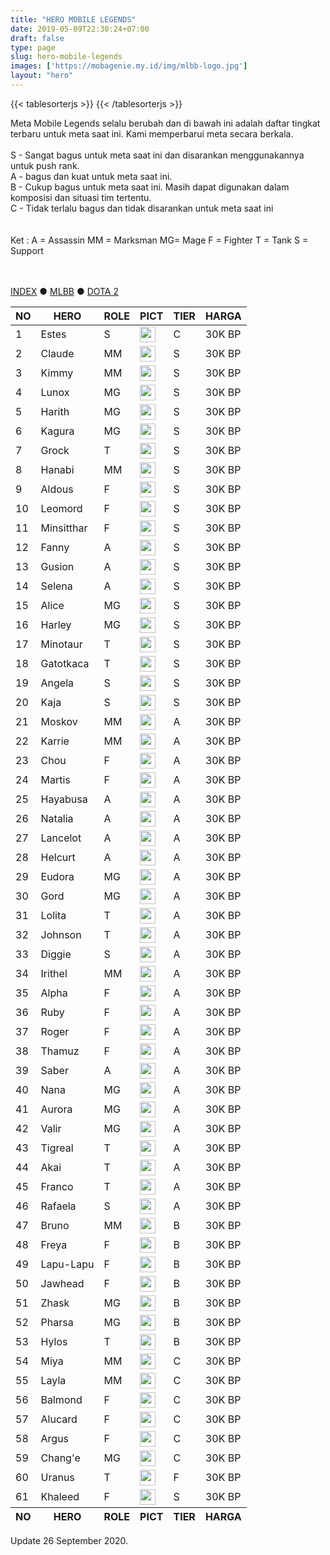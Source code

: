 ```yaml
---
title: "HERO MOBILE LEGENDS"
date: 2019-05-09T22:30:24+07:00
draft: false
type: page
slug: hero-mobile-legends
images: ['https://mobagenie.my.id/img/mlbb-logo.jpg']
layout: "hero"
---
```

{{< tablesorterjs >}}
{{< /tablesorterjs >}}

Meta Mobile Legends selalu berubah dan di bawah ini adalah daftar tingkat terbaru untuk meta saat ini. Kami memperbarui meta secara berkala.
<br><br>
S - Sangat bagus untuk meta saat ini dan disarankan menggunakannya untuk push rank.<br>
A - bagus dan kuat untuk meta saat ini.<br>
B - Cukup bagus untuk meta saat ini. Masih dapat digunakan dalam komposisi dan situasi tim tertentu.<br>
C - Tidak terlalu bagus dan tidak disarankan untuk meta saat ini<br>
<br><br>
Ket : A = Assassin MM = Marksman MG= Mage F = Fighter T = Tank S = Support
<table class=tabclass><table><table id=fixed-columns-table><thead><a href="/game-chart/">INDEX</a> ● <a href="/game-chart/hero-mobile-legends/">MLBB</a> ● <a href="/game-chart/hero-dota-2/">DOTA 2</a><tr><th>NO<th>HERO<th>ROLE<th>PICT<th>TIER<th>HARGA<tfoot><tr><th>NO<th>HERO<th>ROLE<th>PICT<th>TIER<th>HARGA<tbody><tr><td>1<td>Estes<td>S<td><img src=http://mobilegamerhub.com/wp-content/uploads/2018/11/Estes-e1543313191859.png width=25 class=35350><td>C<td>30K BP<tr><td>2<td>Claude<td>MM<td><img src=http://mobilegamerhub.com/wp-content/uploads/2018/11/Claude-1-e1543311130206.png width=25 class=35281><td>S<td>30K BP<tr><td>3<td>Kimmy<td>MM<td><img src=http://mobilegamerhub.com/wp-content/uploads/2018/11/Kimmy.png width=25 class=35279><td>S<td>30K BP<tr><td>4<td>Lunox<td>MG<td><img src=http://mobilegamerhub.com/wp-content/uploads/2018/11/Lunox-e1543311155823.png width=25 class=35282><td>S<td>30K BP<tr><td>5<td>Harith<td>MG<td><img src=http://mobilegamerhub.com/wp-content/uploads/2018/11/Harith-e1543311270468.png width=25><td>S<td>30K BP<tr><td>6<td>Kagura<td>MG<td><img src=http://mobilegamerhub.com/wp-content/uploads/2018/11/Kagura-e1543311294624.png width=25 class=35284><td>S<td>30K BP<tr><td>7<td>Grock<td>T<td><img src=http://mobilegamerhub.com/wp-content/uploads/2018/11/Grock-e1543311323151.png width=25 class=35285><td>S<td>30K BP<tr><td>8<td>Hanabi<td>MM<td><img src=http://mobilegamerhub.com/wp-content/uploads/2018/11/Hanabi-e1543311368900.png width=25 class=35286><td>S<td>30K BP<tr><td>9<td>Aldous<td>F<td><img src=http://mobilegamerhub.com/wp-content/uploads/2018/11/Aldous-e1543311403309.png width=25 class=35288><td>S<td>30K BP<tr><td>10<td>Leomord<td>F<td><img src=http://mobilegamerhub.com/wp-content/uploads/2018/11/Leomord-e1543311718918.png width=25 class=35289><td>S<td>30K BP<tr><td>11<td>Minsitthar<td>F<td><img src=http://mobilegamerhub.com/wp-content/uploads/2018/11/Minsitthar-e1543311093323.png width=25 class=35280><td>S<td>30K BP<tr><td>12<td>Fanny<td>A<td><img src=http://mobilegamerhub.com/wp-content/uploads/2018/11/Fanny-e1543311753788.png width=25 class=35291><td>S<td>30K BP<tr><td>13<td>Gusion<td>A<td><img src=http://mobilegamerhub.com/wp-content/uploads/2018/11/Gusion-e1543311785944.png width=25 class=35292><td>S<td>30K BP<tr><td>14<td>Selena<td>A<td><img src=http://mobilegamerhub.com/wp-content/uploads/2018/11/Selena-e1543311805679.png width=25 class=35293><td>S<td>30K BP<tr><td>15<td>Alice<td>MG<td><img src=http://mobilegamerhub.com/wp-content/uploads/2018/11/alice.jpg width=25 class=35277><td>S<td>30K BP<tr><td>16<td>Harley<td>MG<td><img src=http://mobilegamerhub.com/wp-content/uploads/2018/11/Harley-e1543311850745.png width=25 class=35294><td>S<td>30K BP<tr><td>17<td>Minotaur<td>T<td><img src=http://mobilegamerhub.com/wp-content/uploads/2018/11/Minotaur-e1543311876614.png width=25 class=35295><td>S<td>30K BP<tr><td>18<td>Gatotkaca<td>T<td><img src=http://mobilegamerhub.com/wp-content/uploads/2018/11/Gatotkaca-e1543311914390.png width=25 class=35297><td>S<td>30K BP<tr><td>19<td>Angela<td>S<td><img src=http://mobilegamerhub.com/wp-content/uploads/2018/11/Angela-e1543311937553.png width=25 class=35298><td>S<td>30K BP<tr><td>20<td>Kaja<td>S<td><img src=http://mobilegamerhub.com/wp-content/uploads/2018/11/Kaja-e1543311962484.png width=25 class=35299><td>S<td>30K BP<tr><td>21<td>Moskov<td>MM<td><img src=http://mobilegamerhub.com/wp-content/uploads/2018/11/Moskov-e1543311987531.png width=25 class=35300><td>A<td>30K BP<tr><td>22<td>Karrie<td>MM<td><img src=http://mobilegamerhub.com/wp-content/uploads/2018/11/Karrie-e1543312018889.png width=25 class=35301><td>A<td>30K BP<tr><td>23<td>Chou<td>F<td><img src=http://mobilegamerhub.com/wp-content/uploads/2018/11/Chou-e1543312046288.png width=25 class=35302><td>A<td>30K BP<tr><td>24<td>Martis<td>F<td><img src=http://mobilegamerhub.com/wp-content/uploads/2018/11/Martis-e1543312082628.png width=25 class=35304><td>A<td>30K BP<tr><td>25<td>Hayabusa<td>A<td><img src=http://mobilegamerhub.com/wp-content/uploads/2018/11/Hayabusa-e1543312109681.png width=25 class=35305><td>A<td>30K BP<tr><td>26<td>Natalia<td>A<td><img src=http://mobilegamerhub.com/wp-content/uploads/2018/11/Natalia-e1543312130548.png width=25 class=35306><td>A<td>30K BP<tr><td>27<td>Lancelot<td>A<td><img src=http://mobilegamerhub.com/wp-content/uploads/2018/11/Lancelot-e1543312153567.png width=25 class=35307><td>A<td>30K BP<tr><td>28<td>Helcurt<td>A<td><img src=http://mobilegamerhub.com/wp-content/uploads/2018/11/Helcurt-e1543312180182.png width=25 class=35308><td>A<td>30K BP<tr><td>29<td>Eudora<td>MG<td><img src=http://mobilegamerhub.com/wp-content/uploads/2018/11/Eudora-e1543312236705.png width=25 class=35309><td>A<td>30K BP<tr><td>30<td>Gord<td>MG<td><img src=http://mobilegamerhub.com/wp-content/uploads/2018/11/Gord-e1543312257747.png width=25 class=35310><td>A<td>30K BP<tr><td>31<td>Lolita<td>T<td><img src=http://mobilegamerhub.com/wp-content/uploads/2018/11/Lolita-e1543312290219.png width=25 class=35311><td>A<td>30K BP<tr><td>32<td>Johnson<td>T<td><img src=http://mobilegamerhub.com/wp-content/uploads/2018/11/Johnson-e1543312312378.png width=25 class=35320><td>A<td>30K BP<tr><td>33<td>Diggie<td>S<td><img src=http://mobilegamerhub.com/wp-content/uploads/2018/11/Diggie-e1543312397602.png width=25 class=35322><td>A<td>30K BP<tr><td>34<td>Irithel<td>MM<td><img src=http://mobilegamerhub.com/wp-content/uploads/2018/11/Irithel-e1543312432517.png width=25 class=35323><td>A<td>30K BP<tr><td>35<td>Alpha<td>F<td><img src=http://mobilegamerhub.com/wp-content/uploads/2018/11/Alpha-e1543312461306.png width=25 class=35324><td>A<td>30K BP<tr><td>36<td>Ruby<td>F<td><img src=http://mobilegamerhub.com/wp-content/uploads/2018/11/Ruby-e1543312488166.png width=25 class=35325><td>A<td>30K BP<tr><td>37<td>Roger<td>F<td><img src=http://mobilegamerhub.com/wp-content/uploads/2018/11/Roger-e1543312525905.png width=25 class=35326><td>A<td>30K BP<tr><td>38<td>Thamuz<td>F<td><img src=http://mobilegamerhub.com/wp-content/uploads/2018/11/Thamuz-e1543312552173.png width=25 class=35327><td>A<td>30K BP<tr><td>39<td>Saber<td>A<td><img src=http://mobilegamerhub.com/wp-content/uploads/2018/11/Saber-e1543312580986.png width=25 class=35328><td>A<td>30K BP<tr><td>40<td>Nana<td>MG<td><img src=http://mobilegamerhub.com/wp-content/uploads/2018/11/Nana-e1543312610459.png width=25 class=35329><td>A<td>30K BP<tr><td>41<td>Aurora<td>MG<td><img src=http://mobilegamerhub.com/wp-content/uploads/2018/11/Aurora-e1543312640441.png width=25 class=35330><td>A<td>30K BP<tr><td>42<td>Valir<td>MG<td><img src=http://mobilegamerhub.com/wp-content/uploads/2018/11/Valir-e1543312666514.png width=25 class=35331><td>A<td>30K BP<tr><td>43<td>Tigreal<td>T<td><img src=http://mobilegamerhub.com/wp-content/uploads/2018/11/Tigreal-e1543312699645.png width=25 class=35332><td>A<td>30K BP<tr><td>44<td>Akai<td>T<td><img src=http://mobilegamerhub.com/wp-content/uploads/2018/11/Akai-e1543312751548.png width=25 class=35333><td>A<td>30K BP<tr><td>45<td>Franco<td>T<td><img src=http://mobilegamerhub.com/wp-content/uploads/2018/11/Franco-e1543312772511.png width=25 class=35334><td>A<td>30K BP<tr><td>46<td>Rafaela<td>S<td><img src=http://mobilegamerhub.com/wp-content/uploads/2018/11/Rafaela-e1543312793827.png width=25 class=35335><td>A<td>30K BP<tr><td>47<td>Bruno<td>MM<td><img src=http://mobilegamerhub.com/wp-content/uploads/2018/11/Bruno-e1543312814993.png width=25 class=35336><td>B<td>30K BP<tr><td>48<td>Freya<td>F<td><img src=http://mobilegamerhub.com/wp-content/uploads/2018/11/Freya-e1543312846593.png width=25 class=35337><td>B<td>30K BP<tr><td>49<td>Lapu-Lapu<td>F<td><img src=http://mobilegamerhub.com/wp-content/uploads/2018/11/Lapu-Lapu-e1543312866655.png width=25 class=35338><td>B<td>30K BP<tr><td>50<td>Jawhead<td>F<td><img src=http://mobilegamerhub.com/wp-content/uploads/2018/11/Jawhead-e1543312887857.png width=25 class=35339><td>B<td>30K BP<tr><td>51<td>Zhask<td>MG<td><img src=http://mobilegamerhub.com/wp-content/uploads/2018/11/Zhask-e1543312915716.png width=25 class=35340><td>B<td>30K BP<tr><td>52<td>Pharsa<td>MG<td><img src=http://mobilegamerhub.com/wp-content/uploads/2018/11/Pharsa-e1543312933906.png width=25 class=35341><td>B<td>30K BP<tr><td>53<td>Hylos<td>T<td><img src=http://mobilegamerhub.com/wp-content/uploads/2018/11/Hylos-e1543312961656.png width=25 class=35342><td>B<td>30K BP<tr><td>54<td>Miya<td>MM<td><img src=http://mobilegamerhub.com/wp-content/uploads/2018/11/Miya-e1543312986520.png width=25 class=35343><td>C<td>30K BP<tr><td>55<td>Layla<td>MM<td><img src=http://mobilegamerhub.com/wp-content/uploads/2018/11/Layla-e1543313004367.png width=25 class=35344><td>C<td>30K BP<tr><td>56<td>Balmond<td>F<td><img src=http://mobilegamerhub.com/wp-content/uploads/2018/11/Balmond-e1543313030754.png width=25 class=35345><td>C<td>30K BP<tr><td>57<td>Alucard<td>F<td><img src=http://mobilegamerhub.com/wp-content/uploads/2018/11/Alucard-e1543313051551.png width=25 class=35346><td>C<td>30K BP<tr><td>58<td>Argus<td>F<td><img src=http://mobilegamerhub.com/wp-content/uploads/2018/11/Argus-e1543313069206.png width=25 class=35347><td>C<td>30K BP<tr><td>59<td>Chang'e<td>MG<td><img src=http://mobilegamerhub.com/wp-content/uploads/2018/11/Chang-e-e1543313145963.png width=25 class=35348><td>C<td>30K BP<tr><td>60<td>Uranus<td>T<td><img src=http://mobilegamerhub.com/wp-content/uploads/2018/11/Uranus-e1543313167390.png width=25 class=35349><td>F<td>30K BP<tr><td>61<td>Khaleed<td>F<td><img src="" width=25 class=35349><td>S<td>30K BP</table></table></table>

Update 26 September 2020.